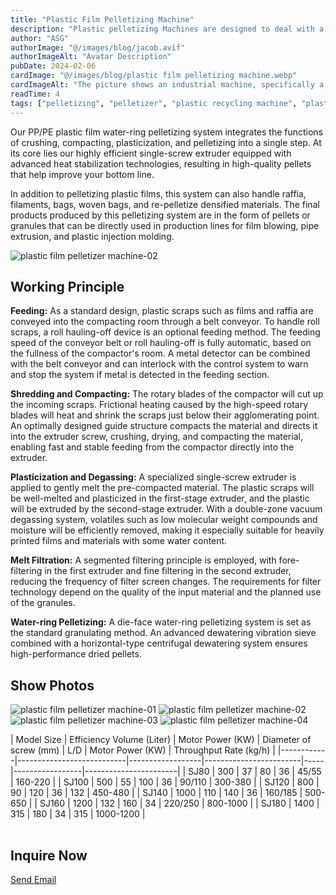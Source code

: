 ```yaml
---
title: "Plastic Film Pelletizing Machine"
description: "Plastic pelletizing Machines are designed to deal with a wide variety of plastic materials in an efficient way with a user-friendly operation. Whether you are a producer or professio"
author: "ASG"
authorImage: "@/images/blog/jacob.avif"
authorImageAlt: "Avatar Description"
pubDate: 2024-02-06
cardImage: "@/images/blog/plastic film pelletizing machine.webp"
cardImageAlt: "The picture shows an industrial machine, specifically a plastic film pelletizing line. This type of equipment is used for recycling plastic materials, such as plastic films, bags, and flakes. It generally operates by taking plastic waste, shredding it into smaller pieces, washing it, and then extruding it into pellets which can be used to manufacture new plastic products. The system often includes components like a conveyor belt, shredder or cutter, extruder, pelletizer, and sometimes a storage or cooling mechanism, such as a silo with a cyclone system for collecting the finished pellets."
readTime: 4
tags: ["pelletizing", "pelletizer", "plastic recycling machine", "plastic film recycling", "plastic pelletizer" ]
---
```

Our PP/PE plastic film water-ring pelletizing system integrates the functions of crushing, compacting, plasticization, and pelletizing into a single step. At its core lies our highly efficient single-screw extruder equipped with advanced heat stabilization technologies, resulting in high-quality pellets that help improve your bottom line.

In addition to pelletizing plastic films, this system can also handle raffia, filaments, bags, woven bags, and re-pelletize densified materials. The final products produced by this pelletizing system are in the form of pellets or granules that can be directly used in production lines for film blowing, pipe extrusion, and plastic injection molding.

![plastic film pelletizer machine-02](/images/plastic-film-pelletizer-05.webp)

## Working Principle

**Feeding:** As a standard design, plastic scraps such as films and raffia are conveyed into the compacting room through a belt conveyor. To handle roll scraps, a roll hauling-off device is an optional feeding method. The feeding speed of the conveyor belt or roll hauling-off is fully automatic, based on the fullness of the compactor's room. A metal detector can be combined with the belt conveyor and can interlock with the control system to warn and stop the system if metal is detected in the feeding section.

**Shredding and Compacting:** The rotary blades of the compactor will cut up the incoming scraps. Frictional heating caused by the high-speed rotary blades will heat and shrink the scraps just below their agglomerating point. An optimally designed guide structure compacts the material and directs it into the extruder screw, crushing, drying, and compacting the material, enabling fast and stable feeding from the compactor directly into the extruder.

**Plasticization and Degassing:** A specialized single-screw extruder is applied to gently melt the pre-compacted material. The plastic scraps will be well-melted and plasticized in the first-stage extruder, and the plastic will be extruded by the second-stage extruder. With a double-zone vacuum degassing system, volatiles such as low molecular weight compounds and moisture will be efficiently removed, making it especially suitable for heavily printed films and materials with some water content.

**Melt Filtration:** A segmented filtering principle is employed, with fore-filtering in the first extruder and fine filtering in the second extruder, reducing the frequency of filter screen changes. The requirements for filter technology depend on the quality of the input material and the planned use of the granules.

**Water-ring Pelletizing:** A die-face water-ring pelletizing system is set as the standard granulating method. An advanced dewatering vibration sieve combined with a horizontal-type centrifugal dewatering system ensures high-performance dried pellets.

## Show Photos

![plastic film pelletizer machine-01](/images/plastic-film-pelletizer-01.webp)
![plastic film pelletizer machine-02](/images/plastic-film-pelletizer-02.jpg)
![plastic film pelletizer machine-03](/images/plastic-film-pelletizer-03.webp)
![plastic film pelletizer machine-04](/images/plastic-film-pelletizer-04.webp)


<div class="scrollable-table-container">
  <table>
| Model Size | Efficiency Volume (Liter) | Motor Power (KW) | Diameter of screw (mm) | L/D | Motor Power (KW) | Throughput Rate (kg/h) |
|------------|---------------------------|------------------|------------------------|-----|-----------------|-----------------------|
| SJ80       | 300                       | 37               | 80                     | 36  | 45/55           | 160-220               |
| SJ100      | 500                       | 55               | 100                    | 36  | 90/110          | 300-380               |
| SJ120      | 800                       | 90               | 120                    | 36  | 132             | 450-480               |
| SJ140      | 1000                      | 110              | 140                    | 36  | 160/185         | 500-650               |
| SJ160      | 1200                      | 132              | 160                    | 34  | 220/250         | 800-1000              |
| SJ180      | 1400                      | 315              | 180                    | 34  | 315             | 1000-1200             |
 </table>
</div>

## Inquire Now

<div class="email-button-container">
  <a href="mailto:sales@rumtoo.com" class="email-button">Send Email</a>
</div>
